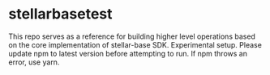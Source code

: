 # stellarbasetest
This repo serves as a reference for building higher level operations based on the core implementation of stellar-base SDK.
Experimental setup. Please update npm to latest version before attempting to run.
If npm throws an error, use yarn. 
